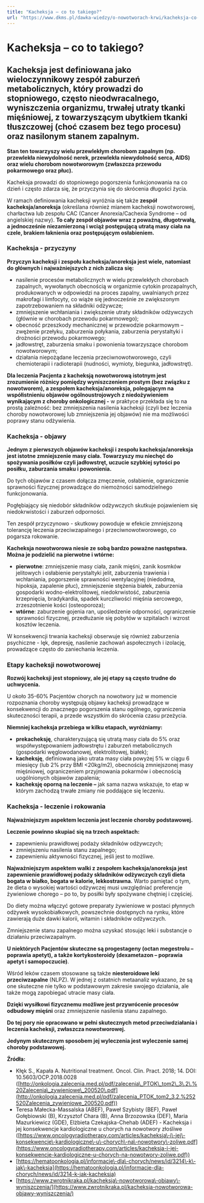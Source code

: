 ```yaml
---
title: "Kacheksja – co to takiego?"
url: "https://www.dkms.pl/dawka-wiedzy/o-nowotworach-krwi/kacheksja-co-to-takiego"
---
```


# Kacheksja – co to takiego?

## Kacheksja jest definiowana jako wieloczynnikowy zespół zaburzeń metabolicznych, który prowadzi do stopniowego, często nieodwracalnego, wyniszczenia organizmu, trwałej utraty tkanki mięśniowej, z towarzyszącym ubytkiem tkanki tłuszczowej (choć czasem bez tego procesu) oraz nasilonym stanem zapalnym.

**Stan ten towarzyszy wielu przewlekłym chorobom zapalnym (np. przewlekła niewydolność nerek, przewlekła niewydolność serca, AIDS) oraz wielu chorobom nowotworowym (zwłaszcza przewodu pokarmowego oraz płuc).**


Kacheksja prowadzi do stopniowego pogorszenia funkcjonowania na co dzień i często zdarza się, że przyczynia się do skrócenia długości życia.


W ramach definiowania kacheksji wyróżnia się także **zespół kacheksja/anoreksja** (określana również mianem kacheksji nowotworowej, charłactwa lub zespołu CAC (Cancer Anorexia/Cachexia Syndrome – od angielskiej nazwy). **To cały zespół objawów wraz z poważną, długotrwałą, a jednocześnie niezamierzoną i wciąż postępującą utratą masy ciała na czele, brakiem łaknienia oraz postępującym osłabieniem.**


### Kacheksja \- przyczyny


**Przyczyn kacheksji i zespołu kacheksja/anoreksja jest wiele, natomiast do głównych i najważniejszych z nich zalicza się:**


* nasilenie procesów metabolicznych w wielu przewlekłych chorobach zapalnych, wywołanych obecnością w organizmie cytokin prozapalnych, produkowanych w odpowiedzi na proces zapalny, uwalnianych przez makrofagi i limfocyty, co wiąże się jednocześnie ze zwiększonym zapotrzebowaniem na składniki odżywcze;
* zmniejszenie wchłaniania i zwiększenie utraty składników odżywczych (głównie w chorobach przewodu pokarmowego);
* obecność przeszkody mechanicznej w przewodzie pokarmowym – zwężenie przełyku, zaburzenia połykania, zaburzenia perystaltyki i drożności przewodu pokarmowego;
* jadłowstręt, zaburzenia smaku i powonienia towarzyszące chorobom nowotworowym;
* działania niepożądane leczenia przeciwnowotworowego, czyli chemioterapii i radioterapii (nudności, wymioty, biegunka, jadłowstręt).


**Dla leczenia Pacjenta z kacheksją nowotworową istotnym jest zrozumienie różnicy pomiędzy wyniszczeniem prostym (bez związku z nowotworem), a zespołem kacheksja/anoreksja, polegającym na współistnieniu objawów ogólnoustrojowych z niedożywieniem wynikającym z choroby onkologicznej \-** w praktyce przekłada się to na prostą zależność: bez zmniejszenia nasilenia kacheksji (czyli bez leczenia choroby nowotworowej lub zmniejszenia jej objawów) nie ma możliwości poprawy stanu odżywienia.


### Kacheksja \- objawy


**Jednym z pierwszych objawów kacheksji i zespołu kacheksja/anoreksja jest istotne zmniejszenie masy ciała. Towarzyszy mu niechęć do spożywania posiłków czyli jadłowstręt, uczucie szybkiej sytości po posiłku, zaburzania smaku i powonienia.**


Do tych objawów z czasem dołącza zmęczenie, osłabienie, ograniczenie sprawności fizycznej prowadzące do niemożności samodzielnego funkcjonowania.


Pogłębiający się niedobór składników odżywczych skutkuje pojawieniem się niedokrwistości i zaburzeń odporności.


Ten zespół przyczynowo \- skutkowy powoduje w efekcie zmniejszoną tolerancję leczenia przeciwzapalnego i przeciwnowotworowego, co pogarsza rokowanie.


**Kacheksja nowotworowa niesie ze sobą bardzo poważne następstwa. Można je podzielić na pierwotne i wtórne:**


* **pierwotne**: zmniejszenie masy ciała, zanik mięśni, zanik kosmków jelitowych i osłabienie perystaltyki jelit, zaburzenia trawienia i wchłaniania, pogorszenie sprawności wentylacyjnej (niedodma, hipoksja, zapalenie płuc), zmniejszenie stężenia białek, zaburzenia gospodarki wodno\-elektrolitowej, niedokrwistość, zaburzenia krzepnięcia, bradykardia, spadek kurczliwości mięśnia sercowego, zrzeszotnienie kości (osteoporoza);
* **wtórne**: zaburzenie gojenia ran, upośledzenie odporności, ograniczenie sprawności fizycznej, przedłużanie się pobytów w szpitalach i wzrost kosztów leczenia.


W konsekwencji trwania kacheksji obserwuje się również zaburzenia psychiczne \- lęk, depresję, nasilenie zachowań aspołecznych i izolację, prowadzące często do zaniechania leczenia.


### Etapy kacheksji nowotworowej


**Rozwój kacheksji jest stopniowy, ale jej etapy są często trudne do uchwycenia.**


U około 35\-60% Pacjentów chorych na nowotwory już w momencie rozpoznania choroby występują objawy kacheksji prowadzące w konsekwencji do znacznego pogorszenia stanu ogólnego, ograniczenia skuteczności terapii, a przede wszystkim do skrócenia czasu przeżycia.


**Niemniej kacheksja przebiega w kilku etapach, wyróżniamy:**


* **prekacheksję**, charakteryzującą się utratą masy ciała do 5% oraz współwystępowaniem jadłowstrętu i zaburzeń metabolicznych (gospodarki węglowodanowej, elektrolitowej, białek);
* **kacheksję**, definiowaną jako utrata masy ciała powyżej 5% w ciągu 6 miesięcy (lub 2% przy BMI \<20kg/m2\), obecnością zmniejszonej masy mięśniowej, ograniczeniem przyjmowania pokarmów i obecnością uogólnionych objawów zapalenia;
* **kacheksję oporną na leczenie –** jak sama nazwa wskazuje, to etap w którym zachodzą trwałe zmiany nie poddające się leczeniu.


### Kacheksja \- leczenie i rokowania


**Najważniejszym aspektem leczenia jest leczenie choroby podstawowej.**


**Leczenie powinno skupiać się na trzech aspektach:**


* zapewnieniu prawidłowej podaży składników odżywczych;
* zmniejszeniu nasilenia stanu zapalnego;
* zapewnieniu aktywności fizycznej, jeśli jest to możliwe.


**Najważniejszym aspektem walki z zespołem kacheksja/anoreksja jest zapewnienie prawidłowej podaży składników odżywczych czyli dieta bogata w białko, bogata w kalorie, lekkostrawna.** Warto pamiętać o tym, że dieta o wysokiej wartości odżywczej musi uwzględniać preferencje żywieniowe chorego – po to, by posiłki były spożywane chętniej i częściej.


Do diety można włączyć gotowe preparaty żywieniowe w postaci płynnych odżywek wysokobiałkowych, powszechnie dostępnych na rynku, które zawierają duże dawki kalorii, witamin i składników odżywczych.


Zmniejszenie stanu zapalnego można uzyskać stosując leki i substancje o działaniu przeciwzapalnym.


**U niektórych Pacjentów skuteczne są progestageny (octan megestrolu – poprawia apetyt), a także kortykosteroidy (dexametazon – poprawia apetyt i samopoczucie)**.


Wśród leków czasem stosowane są także **niesteroidowe leki przeciwzapalne** (NLPZ). W jednej z ostatnich metaanaliz wykazano, że są one skuteczne nie tylko w podstawowym zakresie swojego działania, ale także mogą zapobiegać utracie masy ciała.


**Dzięki wysiłkowi fizycznemu możliwe jest przywrócenie procesów odbudowy mięśni** oraz zmniejszenie nasilenia stanu zapalnego.


**Do tej pory nie opracowano w pełni skutecznych metod przeciwdziałania i leczenia kacheksji, zwłaszcza nowotworowej.**


**Jedynym skutecznym sposobem jej wyleczenia jest wyleczenie samej choroby podstawowej.**


**Źródła:**


* Kłęk S., Kapała A. Nutritional treatment. Oncol. Clin. Pract. 2018; 14\. DOI: 10\.5603/OCP.2018\.0028 ([http://onkologia.zalecenia.med.pl/pdf/zalecenia\_PTOK\_tom2\_3\.2\.%20Zalecenia\_zywieniowe\_200520\.pdf](http://onkologia.zalecenia.med.pl/pdf/zalecenia_PTOK_tom2_3.2.%252520Zalecenia_zywieniowe_200520.pdf))
* Teresa Małecka\-Massalska (ABEF), Paweł Szybisty (BEF), Paweł Gołębiowski (B), Krzysztof Chara (B), Anna Brzozowska (DEF), Maria Mazurkiewicz (GDE), Elżbieta Czekajska\-Chehab (ADEF) \- Kacheksja i jej konsekwencje kardiologiczne u chorych na nowotwory złośliwe ([https://www.oncologyradiotherapy.com/articles/kacheksja\-i\-jej\-konsekwencje\-kardiologiczne\-u\-chorych\-na\-nowotwory\-zoliwe.pdf](https://www.oncologyradiotherapy.com/articles/kacheksja-i-jej-konsekwencje-kardiologiczne-u-chorych-na-nowotwory-zoliwe.pdf))
* [https://hematoonkologia.pl/informacje\-dla\-chorych/news/id/3214\-k\-jak\-kacheksja](https://hematoonkologia.pl/informacje-dla-chorych/news/id/3214-k-jak-kacheksja)
* [https://www.zwrotnikraka.pl/kacheksja\-nowotworowa\-objawy\-wyniszczenia/](https://www.zwrotnikraka.pl/kacheksja-nowotworowa-objawy-wyniszczenia/)

